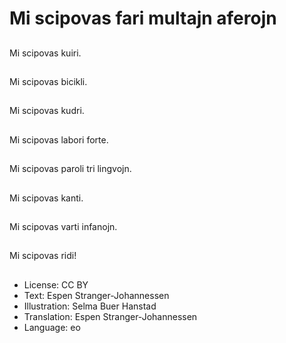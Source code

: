 # Mi scipovas fari multajn aferojn

##
Mi scipovas kuiri.

##
Mi scipovas bicikli.

##
Mi scipovas kudri.

##
Mi scipovas labori forte.

##
Mi scipovas paroli tri lingvojn.

##
Mi scipovas kanti.

##
Mi scipovas varti infanojn.

##
Mi scipovas ridi!

##
* License: CC BY
* Text: Espen Stranger-Johannessen
* Illustration: Selma Buer Hanstad
* Translation: Espen Stranger-Johannessen
* Language: eo
